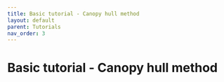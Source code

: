 ```yaml
---
title: Basic tutorial - Canopy hull method
layout: default
parent: Tutorials
nav_order: 3
---
```


# Basic tutorial - Canopy hull method